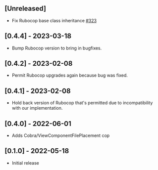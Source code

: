 ## [Unreleased]

- Fix Rubocop base class inheritance [#323](https://github.com/powerhome/power-tools/pull/323)

## [0.4.4] - 2023-03-18

- Bump Rubocop version to bring in bugfixes.

## [0.4.2] - 2023-02-08

- Permit Rubocop upgrades again because bug was fixed.

## [0.4.1] - 2023-02-08

- Hold back version of Rubocop that's permitted due to incompatibility with our implementation.

## [0.4.0] - 2022-06-01

- Adds Cobra/ViewComponentFilePlacement cop

## [0.1.0] - 2022-05-18

- Initial release
